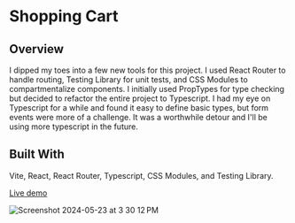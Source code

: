 # Shopping Cart

## Overview
I dipped my toes into a few new tools for this project. I used React Router to handle routing, Testing Library for unit tests, and CSS Modules to compartmentalize components. I initially used PropTypes for type checking but decided to refactor the entire project to Typescript. I had my eye on Typescript for a while and found it easy to define basic types, but form events were more of a challenge. It was a worthwhile detour and I'll be using more typescript in the future.

## Built With
Vite, React, React Router, Typescript, CSS Modules, and Testing Library.

[Live demo](https://fakestore-9ut.pages.dev/)

![Screenshot 2024-05-23 at 3 30 12 PM](https://github.com/JakeNead/shopping-cart/assets/99568080/ff045617-ac6c-433c-871d-781b55699613)
